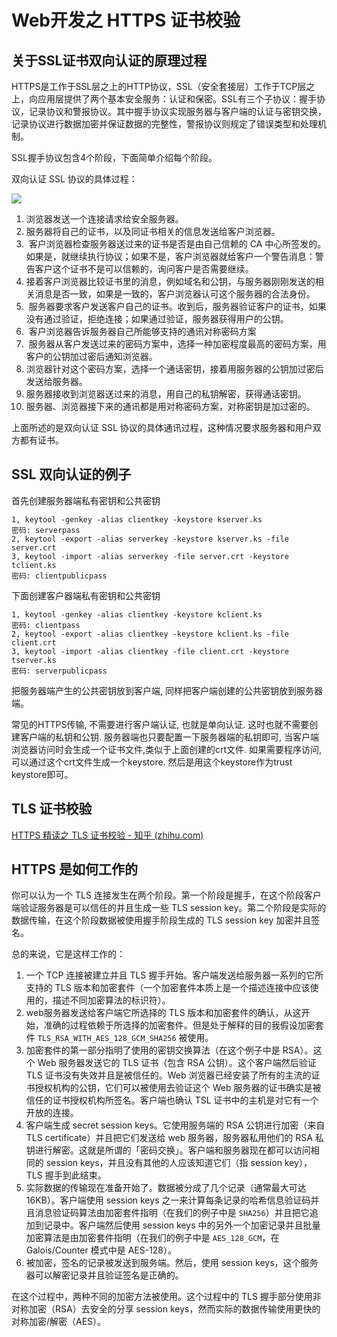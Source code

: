 # Web开发之 HTTPS 证书校验
## 关于SSL证书双向认证的原理过程
HTTPS是工作于SSL层之上的HTTP协议，SSL（安全套接层）工作于TCP层之上，向应用层提供了两个基本安全服务：认证和保密。SSL有三个子协议：握手协议，记录协议和警报协议。其中握手协议实现服务器与客户端的认证与密钥交换，记录协议进行数据加密并保证数据的完整性，警报协议则规定了错误类型和处理机制。

SSL握手协议包含4个阶段，下面简单介绍每个阶段。

双向认证 SSL 协议的具体过程：

![](https://pic4.zhimg.com/80/v2-6528a47e1ec49f81171b034bea94827f_720w.webp)

1. 浏览器发送一个连接请求给安全服务器。
2. 服务器将自己的证书，以及同证书相关的信息发送给客户浏览器。
3.  客户浏览器检查服务器送过来的证书是否是由自己信赖的 CA 中心所签发的。如果是，就继续执行协议；如果不是，客户浏览器就给客户一个警告消息：警告客户这个证书不是可以信赖的，询问客户是否需要继续。
4. 接着客户浏览器比较证书里的消息，例如域名和公钥，与服务器刚刚发送的相关消息是否一致，如果是一致的，客户浏览器认可这个服务器的合法身份。
5.  服务器要求客户发送客户自己的证书。收到后，服务器验证客户的证书，如果没有通过验证，拒绝连接；如果通过验证，服务器获得用户的公钥。
6.  客户浏览器告诉服务器自己所能够支持的通讯对称密码方案
7.  服务器从客户发送过来的密码方案中，选择一种加密程度最高的密码方案，用客户的公钥加过密后通知浏览器。
8. 浏览器针对这个密码方案，选择一个通话密钥，接着用服务器的公钥加过密后发送给服务器。
9. 服务器接收到浏览器送过来的消息，用自己的私钥解密，获得通话密钥。
10. 服务器、浏览器接下来的通讯都是用对称密码方案，对称密钥是加过密的。

上面所述的是双向认证 SSL 协议的具体通讯过程，这种情况要求服务器和用户双方都有证书。

## SSL 双向认证的例子
首先创建服务器端私有密钥和公共密钥

```
1, keytool -genkey -alias clientkey -keystore kserver.ks  
密码: serverpass  
2, keytool -export -alias serverkey -keystore kserver.ks -file server.crt  
3, keytool -import -alias serverkey -file server.crt -keystore tclient.ks  
密码: clientpublicpass
```

下面创建客户器端私有密钥和公共密钥

```
1, keytool -genkey -alias clientkey -keystore kclient.ks  
密码: clientpass  
2, keytool -export -alias clientkey -keystore kclient.ks -file client.crt  
3, keytool -import -alias clientkey -file client.crt -keystore tserver.ks  
密码: serverpublicpass
```

把服务器端产生的公共密钥放到客户端, 同样把客户端创建的公共密钥放到服务器端。

常见的HTTPS传输, 不需要进行客户端认证, 也就是单向认证. 这时也就不需要创建客户端的私钥和公钥. 服务器端也只要配置一下服务器端的私钥即可, 当客户端浏览器访问时会生成一个证书文件,类似于上面创建的crt文件. 如果需要程序访问,可以通过这个crt文件生成一个keystore. 然后是用这个keystore作为trust keystore即可。
## TLS 证书校验
[HTTPS 精读之 TLS 证书校验 - 知乎 (zhihu.com)](https://zhuanlan.zhihu.com/p/30655259)

## HTTPS 是如何工作的
你可以认为一个 TLS 连接发生在两个阶段。第一个阶段是握手，在这个阶段客户端验证服务器是可以信任的并且生成一些 TLS session key。第二个阶段是实际的数据传输，在这个阶段数据被使用握手阶段生成的 TLS session key 加密并且签名。

总的来说，它是这样工作的：

1. 一个 TCP 连接被建立并且 TLS 握手开始。客户端发送给服务器一系列的它所支持的 TLS 版本和加密套件（一个加密套件本质上是一个描述连接中应该使用的，描述不同加密算法的标识符）。
2. web服务器发送给客户端它所选择的 TLS 版本和加密套件的确认，从这开始，准确的过程依赖于所选择的加密套件。但是处于解释的目的我假设加密套件 `TLS_RSA_WITH_AES_128_GCM_SHA256` 被使用。
3. 加密套件的第一部分指明了使用的密钥交换算法（在这个例子中是 RSA）。这个 Web 服务器发送它的 TLS 证书（包含 RSA 公钥）。这个客户端然后验证 TLS 证书没有失效并且是被信任的。Web 浏览器已经安装了所有的主流的证书授权机构的公钥，它们可以被使用去验证这个 Web 服务器的证书确实是被信任的证书授权机构所签名。客户端也确认 TSL 证书中的主机是对它有一个开放的连接。
4. 客户端生成 secret session keys。它使用服务端的 RSA 公钥进行加密（来自 TLS certificate）并且把它们发送给 web 服务器，服务器私用他们的 RSA 私钥进行解密。这就是所谓的「密码交换」。客户端和服务器现在都可以访问相同的 session keys，并且没有其他的人应该知道它们（指 session key），TLS 握手到此结束。
5. 实际数据的传输现在准备开始了。数据被分成了几个记录（通常最大可达 16KB）。客户端使用 session keys 之一来计算每条记录的哈希信息验证码并且消息验证码算法由加密套件指明（在我们的例子中是 `SHA256`）并且把它追加到记录中。客户端然后使用 session keys 中的另外一个加密记录并且批量加密算法是由加密套件指明（在我们的例子中是 `AES_128_GCM`，在 Galois/Counter 模式中是 AES-128）。
6. 被加密，签名的记录被发送到服务端。然后，使用 session keys，这个服务器可以解密记录并且验证签名是正确的。

在这个过程中，两种不同的加密方法被使用。这个过程中的 TLS 握手部分使用非对称加密（RSA）去安全的分享 session keys，然而实际的数据传输使用更快的对称加密/解密（AES）。

